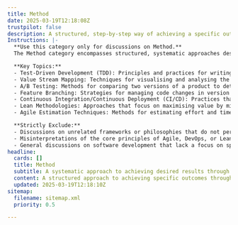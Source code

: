 ```yaml
---
title: Method
date: 2025-03-19T12:18:08Z
trustpilot: false
description: A structured, step-by-step way of achieving a specific outcome (e.g., Test-Driven Development, Value Stream Mapping, A/B Testing, Feature Branching)
Instructions: |-
  **Use this category only for discussions on Method.**  
  The Method category encompasses structured, systematic approaches designed to achieve specific outcomes within Agile, DevOps, and Lean frameworks. This category focuses on methodologies that provide clear, repeatable processes to enhance efficiency, quality, and collaboration in software development and project management.

  **Key Topics:**
  - Test-Driven Development (TDD): Principles and practices for writing tests before code to ensure quality and functionality.
  - Value Stream Mapping: Techniques for visualising and analysing the flow of materials and information to identify waste and improve processes.
  - A/B Testing: Methods for comparing two versions of a product to determine which performs better based on user feedback and data.
  - Feature Branching: Strategies for managing code changes in version control systems to facilitate parallel development and integration.
  - Continuous Integration/Continuous Deployment (CI/CD): Practices that automate the integration and deployment of code changes to enhance delivery speed and reliability.
  - Lean Methodologies: Approaches that focus on maximising value by minimising waste, inspired by Lean manufacturing principles.
  - Agile Estimation Techniques: Methods for estimating effort and time in Agile projects, such as Planning Poker and T-shirt sizing.

  **Strictly Exclude:**
  - Discussions on unrelated frameworks or philosophies that do not pertain to structured methodologies.
  - Misinterpretations of the core principles of Agile, DevOps, or Lean that deviate from established theories and practices.
  - General discussions on software development that lack a focus on specific methodologies or structured approaches.
headline:
  cards: []
  title: Method
  subtitle: A systematic approach to achieving desired results through proven techniques and frameworks for effective project execution.
  content: A structured approach to achieving specific outcomes through iterative processes and empirical techniques. Posts should explore frameworks for workflow optimisation, continuous improvement, and performance measurement, emphasising collaboration, adaptability, and the integration of feedback to enhance project delivery and organisational effectiveness.
  updated: 2025-03-19T12:18:10Z
sitemap:
  filename: sitemap.xml
  priority: 0.5

---
```


